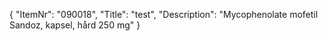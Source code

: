{
  "ItemNr": "090018",
  "Title": "test",
  "Description": "Mycophenolate mofetil Sandoz, kapsel, hård 250 mg"
}